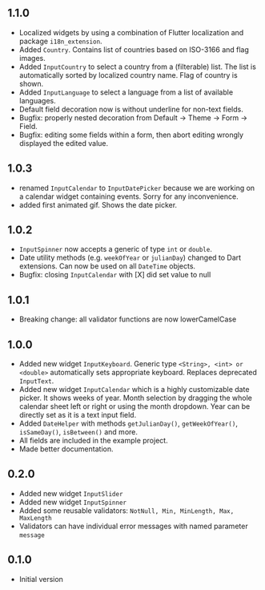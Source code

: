 ## 1.1.0

- Localized widgets by using a combination of Flutter localization
 and package `i18n_extension`.
- Added `Country`. Contains list of countries based on ISO-3166 and flag images.
- Added `InputCountry` to select a country from a (filterable) list.
 The list is automatically sorted by localized country name.
 Flag of country is shown.
- Added `InputLanguage` to select a language from a list of available languages.
- Default field decoration now is without underline for non-text fields.
- Bugfix: properly nested decoration from Default -> Theme -> Form -> Field.
- Bugfix: editing some fields within a form, then abort editing
 wrongly displayed the edited value.

## 1.0.3

- renamed `InputCalendar` to `InputDatePicker` because we are working
 on a calendar widget containing events. Sorry for any inconvenience.
- added first animated gif. Shows the date picker.

## 1.0.2

- `InputSpinner` now accepts a generic of type `int` or `double`.
- Date utility methods (e.g. `weekOfYear` or `julianDay`) changed
 to Dart extensions. Can now be used on all `DateTime` objects.
- Bugfix: closing `InputCalendar` with \[X\] did set value to null

## 1.0.1
- Breaking change: all validator functions are now lowerCamelCase

## 1.0.0

- Added new widget `InputKeyboard`.
 Generic type `<String>, <int> or <double>` automatically sets appropriate keyboard. 
 Replaces deprecated `InputText`.
- Added new widget `InputCalendar` which is a highly customizable
 date picker. It shows weeks of year.
 Month selection by dragging the whole calendar sheet left or right
 or using the month dropdown.
 Year can be directly set as it is a text input field.
- Added `DateHelper` with methods `getJulianDay()`,
 `getWeekOfYear()`, `isSameDay()`, `isBetween()` and more.
- All fields are included in the example project.
- Made better documentation.

## 0.2.0

- Added new widget `InputSlider`
- Added new widget `InputSpinner`
- Added some reusable validators: `NotNull, Min, MinLength, Max, MaxLength`
- Validators can have individual error messages with named parameter `message`

## 0.1.0

- Initial version
